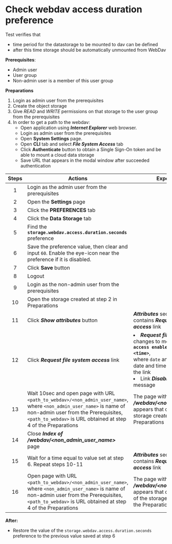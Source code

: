 # Check webdav access duration preference

Test verifies that 
- time period for the datastorage to be mounted to dav can be defined
- after this time storage should be automatically unmounted from WebDav

**Prerequisites**:
- Admin user
- User group
- Non-admin user is a member of this user group

**Preparations**
1. Login as admin user from the prerequisites
2. Create the object storage
3. Give *READ* and *WRITE* permissions on that storage to the user group from the prerequisites
4. In order to get a path to the webdav:
   - Open application using ***Internet Explorer*** web browser.
   - Login as admin user from the prerequisites
   - Open **System Settings** page. 
   - Open **CLI** tab and select ***File System Access*** tab
   - Click **Authenticate** button to obtain a Single Sign-On token and be able to mount a cloud data storage
   - Save URL that appears in the modal window after succeeded authentication

| Steps | Actions | Expected results |
| :---: | --- | --- |
| 1 | Login as the admin user from the prerequisites | |
| 2 | Open the **Settings** page | |
| 3 | Click the **PREFERENCES** tab | |
| 4 | Click the **Data Storage** tab | |
| 5 | Find the **`storage.webdav.access.duration.seconds`** preference |  |
| 6 | Save the preference value, then clear and input `60`. Enable the eye-icon near the preference if it is disabled. | |
| 7 | Click **Save** button | |
| 8 | Logout | |
| 9 | Login as the non-admin user from the prerequisites | | 
| 10 | Open the storage created at step 2 in Preparations | |
| 11 | Click ***Show attributes*** button | ***Attributes*** sections opens and contains ***Request file system access*** link |
| 12 | Click ***Request file system access*** link | <li> ***Request file system access*** link changes to message **`File system access enabled till <date>, <time>`**, <br> where `date` and `time` correspond to date and time 20sec after clicking the link <li> Link ***Disable*** is shown near the message |
| 13 | Wait 10sec and open page with URL `<path_to_webdav>/<non_admin_user_name>`, <br> where `<non_admin_user_name>` is name of non-admin user from the Prerequisites, <br> `<path_to_webdav>` is URL obtained at step 4 of the Preparations | The page with the header ***Index of /webdav/<non_admin_user_name>*** appears that contains name of the storage created at step 2 of the Preparations |
| 14 | Close ***Index of /webdav/<non_admin_user_name>*** page | |
| 15 | Wait for a time equal to value set at step 6. Repeat steps 10-11 | ***Attributes*** sections opens and contains ***Request file system access*** link |
| 16 | Open page with URL `<path_to_webdav>/<non_admin_user_name>`, <br> where `<non_admin_user_name>` is name of non-admin user from the Prerequisites, <br> `<path_to_webdav>` is URL obtained at step 4 of the Preparations  | The page with the header ***Index of /webdav/<non_admin_user_name>*** appears that doesn't contain name of the storage created at step 2 of the Preparations |

**After:**
- Restore the value of the `storage.webdav.access.duration.seconds` preference to the previous value saved at step 6